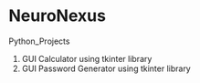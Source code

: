 # NeuroNexus
 Python_Projects
 
 1. GUI Calculator using tkinter library
 2. GUI Password Generator using tkinter library
